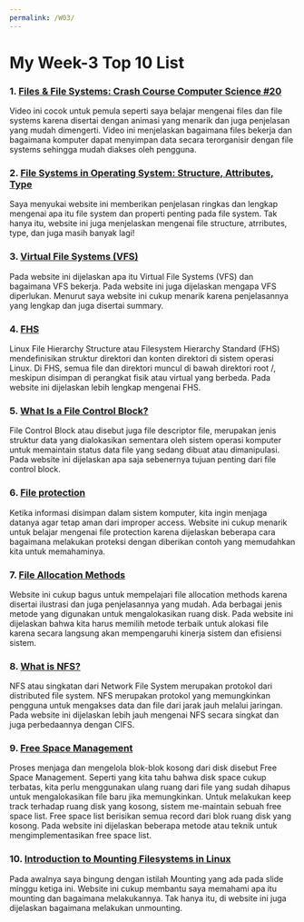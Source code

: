 ```yaml
---
permalink: /W03/
---
```

# My Week-3 Top 10 List

### 1. [Files & File Systems: Crash Course Computer Science #20](https://www.youtube.com/watch?v=KN8YgJnShPM)
Video ini cocok untuk pemula seperti saya belajar mengenai files dan file systems karena disertai dengan animasi yang menarik dan juga penjelasan yang mudah dimengerti. Video ini menjelaskan bagaimana files bekerja dan bagaimana komputer dapat menyimpan data secara terorganisir dengan file systems sehingga mudah diakses oleh pengguna.

### 2. [File Systems in Operating System: Structure, Attributes, Type](https://www.guru99.com/file-systems-operating-system.html)
Saya menyukai website ini memberikan penjelasan ringkas dan lengkap mengenai apa itu file system dan properti penting pada file system. Tak hanya itu, website ini juga menjelaskan mengenai file structure, atrributes, type, dan juga masih banyak lagi!

### 3. [Virtual File Systems (VFS)](https://opensource.com/article/19/3/virtual-filesystems-linux)
Pada website ini dijelaskan apa itu Virtual File Systems (VFS) dan bagaimana VFS bekerja. Pada website ini juga dijelaskan mengapa VFS diperlukan. Menurut saya website ini cukup menarik karena penjelasannya yang lengkap dan juga disertai summary.

### 4. [FHS](https://www.geeksforgeeks.org/linux-file-hierarchy-structure/)
Linux File Hierarchy Structure atau Filesystem Hierarchy Standard (FHS) mendefinisikan struktur direktori dan konten direktori di sistem operasi Linux. Di FHS, semua file dan direktori muncul di bawah direktori root /, meskipun disimpan di perangkat fisik atau virtual yang berbeda. Pada website ini dijelaskan lebih lengkap mengenai FHS.

### 5. [What Is a File Control Block?](https://www.easytechjunkie.com/what-is-a-file-control-block.htm)
File Control Block atau disebut juga file descriptor file, merupakan jenis struktur data yang dialokasikan sementara oleh sistem operasi komputer untuk memaintain status data file yang sedang dibuat atau dimanipulasi. Pada website ini dijelaskan apa saja sebenernya tujuan penting dari file control block.

### 6. [File protection](https://padakuu.com/article/78-file-protection/)
Ketika informasi disimpan dalam sistem komputer, kita ingin menjaga datanya agar tetap aman dari improper access. Website ini cukup menarik untuk belajar mengenai file protection karena dijelaskan beberapa cara bagaimana melakukan proteksi dengan diberikan contoh yang memudahkan kita untuk memahaminya.

### 7. [File Allocation Methods](https://www.tutorialandexample.com/file-allocation-methods/)
Website ini cukup bagus untuk mempelajari file allocation methods karena disertai ilustrasi dan juga penjelasannya yang mudah. Ada berbagai jenis metode yang digunakan untuk mengalokasikan ruang disk. Pada website ini dijelaskan bahwa kita harus memilih metode terbaik untuk alokasi file karena secara langsung akan mempengaruhi kinerja sistem dan efisiensi sistem.

### 8. [What is NFS?](https://www.javatpoint.com/nfs)
NFS atau singkatan dari Network File System merupakan protokol dari distributed file system. NFS merupakan protokol yang memungkinkan pengguna untuk mengakses data dan file dari jarak jauh melalui jaringan. Pada website ini dijelaskan lebih jauh mengenai NFS secara singkat dan juga perbedaannya dengan CIFS.

### 9. [Free Space Management](https://www.includehelp.com/operating-systems/free-space-management.aspx)
Proses menjaga dan mengelola blok-blok kosong dari disk disebut Free Space Management. Seperti yang kita tahu bahwa disk space cukup terbatas, kita perlu menggunakan ulang ruang dari file yang sudah dihapus untuk mengalokasikan file baru jika memungkinkan. Untuk melakukan keep track terhadap ruang disk yang kosong, sistem me-maintain sebuah free space list. Free space list berisikan semua record dari blok ruang disk yang kosong. Pada website ini dijelaskan beberapa metode atau teknik untuk mengimplementasikan free space list.

### 10. [Introduction to Mounting Filesystems in Linux](https://www.bleepingcomputer.com/tutorials/introduction-to-mounting-filesystems-in-linux/)
Pada awalnya saya bingung dengan istilah Mounting yang ada pada slide minggu ketiga ini. Website ini cukup membantu saya memahami apa itu mounting dan bagaimana melakukannya. Tak hanya itu, di website ini juga dijelaskan bagaimana melakukan unmounting.
